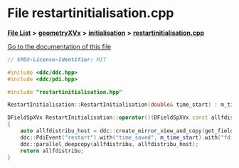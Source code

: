 

# File restartinitialisation.cpp

[**File List**](files.md) **>** [**geometryXVx**](dir_e51b496b46dd687775e46e0826614574.md) **>** [**initialisation**](dir_cdb336346544d0d5f695f9cdfe73a70e.md) **>** [**restartinitialisation.cpp**](restartinitialisation_8cpp.md)

[Go to the documentation of this file](restartinitialisation_8cpp.md)


```C++
// SPDX-License-Identifier: MIT

#include <ddc/ddc.hpp>
#include <ddc/pdi.hpp>

#include "restartinitialisation.hpp"

RestartInitialisation::RestartInitialisation(double& time_start) : m_time_start(time_start) {}

DFieldSpXVx RestartInitialisation::operator()(DFieldSpXVx const allfdistribu) const
{
    auto allfdistribu_host = ddc::create_mirror_view_and_copy(get_field(allfdistribu));
    ddc::PdiEvent("restart").with("time_saved", m_time_start).with("fdistribu", allfdistribu_host);
    ddc::parallel_deepcopy(allfdistribu, allfdistribu_host);
    return allfdistribu;
}
```


